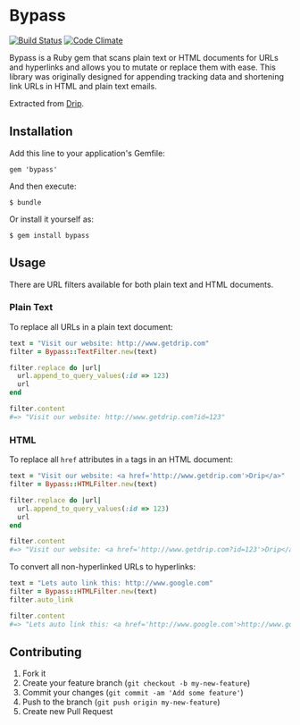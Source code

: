 # Bypass

[![Build Status](https://travis-ci.org/djreimer/bypass.png?branch=master)](https://travis-ci.org/djreimer/bypass)
[![Code Climate](https://codeclimate.com/github/djreimer/bypass.png)](https://codeclimate.com/github/djreimer/bypass)

Bypass is a Ruby gem that scans plain text or HTML documents for URLs and
hyperlinks and allows you to mutate or replace them with ease. This library
was originally designed for appending tracking data and shortening link
URLs in HTML and plain text emails.

Extracted from [Drip](http://www.getdrip.com/).

## Installation

Add this line to your application's Gemfile:

    gem 'bypass'

And then execute:

    $ bundle

Or install it yourself as:

    $ gem install bypass

## Usage

There are URL filters available for both plain text and HTML documents. 

### Plain Text

To replace all URLs in a plain text document:

```ruby
text = "Visit our website: http://www.getdrip.com"
filter = Bypass::TextFilter.new(text)

filter.replace do |url|
  url.append_to_query_values(:id => 123)
  url
end

filter.content
#=> "Visit our website: http://www.getdrip.com?id=123"
```

### HTML

To replace all `href` attributes in `a` tags in an HTML document:

```ruby
text = "Visit our website: <a href='http://www.getdrip.com'>Drip</a>"
filter = Bypass::HTMLFilter.new(text)

filter.replace do |url|
  url.append_to_query_values(:id => 123)
  url
end

filter.content
#=> "Visit our website: <a href='http://www.getdrip.com?id=123'>Drip</a>"
```

To convert all non-hyperlinked URLs to hyperlinks:

```ruby
text = "Lets auto link this: http://www.google.com"
filter = Bypass::HTMLFilter.new(text)
filter.auto_link

filter.content
#=> "Lets auto link this: <a href='http://www.google.com'>http://www.google.com</a>"
```

## Contributing

1. Fork it
2. Create your feature branch (`git checkout -b my-new-feature`)
3. Commit your changes (`git commit -am 'Add some feature'`)
4. Push to the branch (`git push origin my-new-feature`)
5. Create new Pull Request
